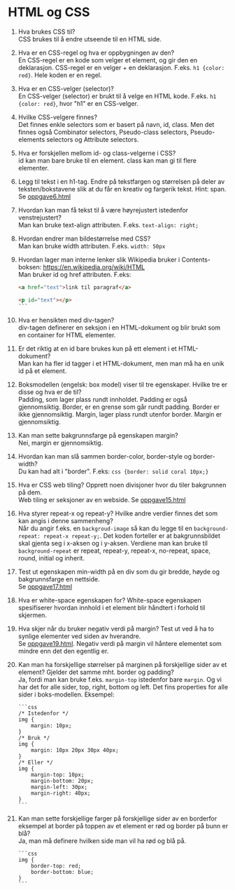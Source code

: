 # HTML og CSS

1.  Hva brukes CSS til?  
    CSS brukes til å endre utseende til en HTML side.

2.  Hva er en CSS-regel og hva er oppbygningen av den?  
    En CSS-regel er en kode som velger et element, og gir den en deklarasjon. CSS-regel er en velger + en deklarasjon. F.eks. `h1 {color: red}`. Hele koden er en regel.

3.  Hva er en CSS-velger (selector)?  
    En CSS-velger (selector) er brukt til å velge en HTML kode. F.eks. `h1 {color: red}`, hvor "h1" er en CSS-velger.

4.  Hvilke CSS-velgere finnes?  
    Det finnes enkle selectors som er basert på navn, id, class. Men det finnes også Combinator selectors, Pseudo-class selectors, Pseudo-elements selectors og Attribute selectors.

5.  Hva er forskjellen mellom id- og class-velgerne i CSS?  
    id kan man bare bruke til en element. class kan man gi til flere elementer.

6.  Legg til tekst i en h1-tag. Endre på tekstfargen og størrelsen på deler av teksten/bokstavene slik at du får en kreativ og fargerik tekst. Hint: span.  
    Se [oppgave6.html](oppgave6.html)

7.  Hvordan kan man få tekst til å være høyrejustert istedenfor venstrejustert?  
    Man kan bruke text-align attributen. F.eks. `text-align: right;`

8.  Hvordan endrer man bildestørrelse med CSS?  
    Man kan bruke width attributen. F.eks. `width: 50px`

9.  Hvordan lager man interne lenker slik Wikipedia bruker i Contents-boksen: https://en.wikipedia.org/wiki/HTML  
    Man bruker id og href attributen. F.eks:

    ````html
    <a href="text">link til paragraf</a>

    <p id="text"></p>
    ```
    ````

10. Hva er hensikten med div-tagen?  
    div-tagen definerer en seksjon i en HTML-dokument og blir brukt som en container for HTML elementer.

11. Er det riktig at en id bare brukes kun på ett element i et HTML-dokument?  
    Man kan ha fler id tagger i et HTML-dokument, men man må ha en unik id på et element.

12. Boksmodellen (engelsk: box model) viser til tre egenskaper. Hvilke tre er disse og hva er de til?  
    Padding, som lager plass rundt innholdet. Padding er også gjennomsiktig. Border, er en grense som går rundt padding. Border er ikke gjennomsiktig. Margin, lager plass rundt utenfor border. Margin er gjennomsiktig.

13. Kan man sette bakgrunnsfarge på egenskapen margin?  
    Nei, margin er gjennomsiktig.

14. Hvordan kan man slå sammen border-color, border-style og border-width?  
    Du kan had alt i "border". F.eks:
    `css {border: solid coral 10px;} `

15. Hva er CSS web tiling? Opprett noen divisjoner hvor du tiler bakgrunnen på dem.  
    Web tiling er seksjoner av en webside. Se [oppgave15.html](oppgave15.html)

16. Hva styrer repeat-x og repeat-y? Hvilke andre verdier finnes det som kan angis i denne sammenheng?  
    Når du angir f.eks. en `backgroud-image` så kan du legge til en `background-repeat: repeat-x repeat-y;`. Det koden forteller er at bakgrunnsbildet skal gjenta seg i x-aksen og i y-aksen. Verdiene man kan bruke til `background-repeat` er repeat, repeat-y, repeat-x, no-repeat, space, round, initial og inherit.

17. Test ut egenskapen min-width på en div som du gir bredde, høyde og bakgrunnsfarge en nettside.  
    Se [oppgave17.html](oppgave17.html)

18. Hva er white-space egenskapen for?
    White-space egenskapen spesifiserer hvordan innhold i et element blir håndtert i forhold til skjermen.

19. Hva skjer når du bruker negativ verdi på margin? Test ut ved å ha to synlige elementer ved siden av hverandre.  
    Se [oppgave19.html](oppgave19.html). Negativ verdi på margin vil håntere elementet som mindre enn det den egentlig er.

20. Kan man ha forskjellige størrelser på marginen på forskjellige sider av et element? Gjelder det samme mht. border og padding?  
    Ja, fordi man kan bruke f.eks. `margin-top` istedenfor bare `margin`. Og vi har det for alle sider, top, right, bottom og left. Det fins properties for alle sider i boks-modellen.
    Eksempel:

        ```css
        /* Istedenfor */
        img {
            margin: 10px;
        }
        /* Bruk */
        img {
            margin: 10px 20px 30px 40px;
        }
        /* Eller */
        img {
            margin-top: 10px;
            margin-bottom: 20px;
            margin-left: 30px;
            margin-right: 40px;
        }
        ```

21. Kan man sette forskjellige farger på forskjellige sider av en borderfor eksempel at border på toppen av et element er rød og border på bunn er blå?  
    Ja, man må definere hvilken side man vil ha rød og blå på.

        ```css
        img {
            border-top: red;
            border-bottom: blue;
        }
        ```
